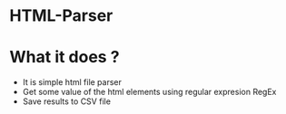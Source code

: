 # HTML-Parser

# What it does ?
* It is simple html file parser
* Get some value of the html elements using regular expresion RegEx
* Save results to CSV file